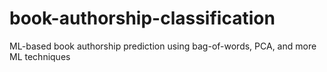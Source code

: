 # book-authorship-classification
ML-based book authorship prediction using bag-of-words, PCA, and more ML techniques
